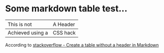 # Some markdown table test...

|<span style="font-weight:normal">This is not</span>|<span style="font-weight:normal">A Header</span>|
|:--------------------------------------------------|:-----------------------------------------------|
|              Achieved using a                     | CSS hack                                       |

According to [stackoverflow - Create a table without a header in Markdown](https://stackoverflow.com/questions/17536216/create-a-table-without-a-header-in-markdown)
